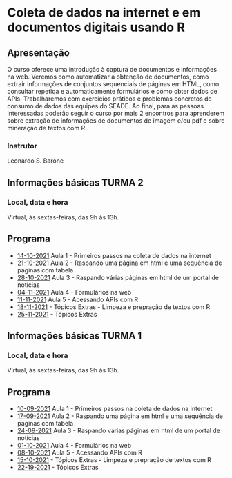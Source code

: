 # Coleta de dados na internet e em documentos digitais usando R

## Apresentação

O curso oferece uma introdução à captura de documentos e informações na web. Veremos como automatizar a obtenção de documentos, como extrair informações de conjuntos sequenciais de páginas em HTML, como consultar repetida e automaticamente formulários e como obter dados de APIs. Trabalharemos com exercícios práticos e problemas concretos de consumo de dados das equipes do SEADE. Ao final, para as pessoas interessadas poderão seguir o curso por mais 2 encontros para aprenderem sobre extração de informações de documentos de imagem e/ou pdf e sobre mineração de textos com R.

### Instrutor

Leonardo S. Barone

## Informações básicas TURMA 2

### Local, data e hora

Virtual, às sextas-feiras, das 9h às 13h.

## Programa

- [14-10-2021](https://github.com/seade-R/raspagem-dados-r/blob/main/aulas/aula-01.md) Aula 1 - Primeiros passos na coleta de dados na internet
- [21-10-2021](https://github.com/seade-R/raspagem-dados-r/blob/main/aulas/aula-02.md) Aula 2 - Raspando uma página em html e uma sequência de páginas com tabela
- [28-10-2021](https://github.com/seade-R/raspagem-dados-r/blob/main/aulas/aula-03.md) Aula 3 - Raspando várias páginas em html de um portal de notícias
- [04-11-2021](https://github.com/seade-R/raspagem-dados-r/blob/main/aulas/aula-04.md) Aula 4 - Formulários na web
- [11-11-2021](https://github.com/seade-R/raspagem-dados-r/blob/main/aulas/aula-05.md) Aula 5 - Acessando APIs com R
- [18-11-2021](https://github.com/seade-R/raspagem-dados-r/blob/main/aulas/aula-06.md) - Tópicos Extras - Limpeza e prepração de textos com R
- [25-11-2021](https://github.com/seade-R/raspagem-dados-r/blob/main/aulas/aula-07.md) - Tópicos Extras

## Informações básicas TURMA 1

### Local, data e hora

Virtual, às sextas-feiras, das 9h às 13h.

## Programa

- [10-09-2021](https://github.com/seade-R/raspagem-dados-r/blob/main/aulas/aula-01.md) Aula 1 - Primeiros passos na coleta de dados na internet
- [17-09-2021](https://github.com/seade-R/raspagem-dados-r/blob/main/aulas/aula-02.md) Aula 2 - Raspando uma página em html e uma sequência de páginas com tabela
- [24-09-2021](https://github.com/seade-R/raspagem-dados-r/blob/main/aulas/aula-03.md) Aula 3 - Raspando várias páginas em html de um portal de notícias
- [01-10-2021](https://github.com/seade-R/raspagem-dados-r/blob/main/aulas/aula-04.md) Aula 4 - Formulários na web
- [08-10-2021](https://github.com/seade-R/raspagem-dados-r/blob/main/aulas/aula-05.md) Aula 5 - Acessando APIs com R
- [15-10-2021](https://github.com/seade-R/raspagem-dados-r/blob/main/aulas/aula-06.md) - Tópicos Extras - Limpeza e prepração de textos com R
- [22-19-2021](https://github.com/seade-R/raspagem-dados-r/blob/main/aulas/aula-07.md) - Tópicos Extras


